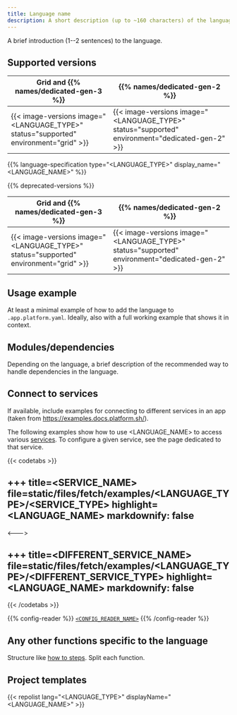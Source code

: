 ```yaml
---
title: Language name
description: A short description (up to ~160 characters) of the language that should make sense out of context (like on a listing page).
---
```


<!-- 
When to use
  For all available languages: https://docs.platform.sh/languages.html

How to use
  1. Copy this template into /src/docs/languages/.
  2. Rename it to match the title.
  3. Replace the following content with your own.
  4. Replace all instances of "<LANGUAGE_TYPE>" in the examples with the language's code name (such as "nodejs").
  5. Replace all instances of "<LANGUAGE_NAME>" in the examples with the language's name (such as "Node.js").
-->

A brief introduction (1--2 sentences) to the language.

## Supported versions

| Grid and {{% names/dedicated-gen-3 %}} | {{% names/dedicated-gen-2 %}} |
|----------------------------------------|------------------------------ |
|  {{< image-versions image="<LANGUAGE_TYPE>" status="supported" environment="grid" >}} | {{< image-versions image="<LANGUAGE_TYPE>" status="supported" environment="dedicated-gen-2" >}} |

{{% language-specification type="<LANGUAGE_TYPE>" display_name="<LANGUAGE_NAME>" %}}

<!-- If there are any deprecated versions. -->
{{% deprecated-versions %}}

| Grid and {{% names/dedicated-gen-3 %}} | {{% names/dedicated-gen-2 %}} |
|----------------------------------------|------------------------------ |
|  {{< image-versions image="<LANGUAGE_TYPE>" status="supported" environment="grid" >}} | {{< image-versions image="<LANGUAGE_TYPE>" status="supported" environment="dedicated-gen-2" >}} |

## Usage example

At least a minimal example of how to add the language to `.app.platform.yaml`.
Ideally, also with a full working example that shows it in context.

## Modules/dependencies

Depending on the language, a brief description of the recommended way to handle dependencies in the language.

## Connect to services

If available, include examples for connecting to different services in an app
(taken from https://examples.docs.platform.sh/).

The following examples show how to use <LANGUAGE_NAME> to access various [services](/add-services/_index.md).
To configure a given service, see the page dedicated to that service.

{{< codetabs >}}

+++
title=<SERVICE_NAME>
file=static/files/fetch/examples/<LANGUAGE_TYPE>/<SERVICE_TYPE>
highlight=<LANGUAGE_NAME>
markdownify: false
---

<--->

+++
title=<DIFFERENT_SERVICE_NAME>
file=static/files/fetch/examples/<LANGUAGE_TYPE>/<DIFFERENT_SERVICE_TYPE>
highlight=<LANGUAGE_NAME>
markdownify: false
---

{{< /codetabs >}}

{{% config-reader %}}
[`<CONFIG_READER_NAME>`](<CONFIG_READER_REPOSITORY_URL>)
{{% /config-reader %}}

<!-- 
For Node.js, that would result in the following:
{{% config-reader %}}
[platformshconfig](https://github.com/platformsh/config-reader-nodejs).
{{% /config-reader %}}
-->

## Any other functions specific to the language

Structure like [how to steps](./how-to.md#1-do-this-step-first).
Split each function.

## Project templates

{{< repolist lang="<LANGUAGE_TYPE>" displayName="<LANGUAGE_NAME>" >}}
